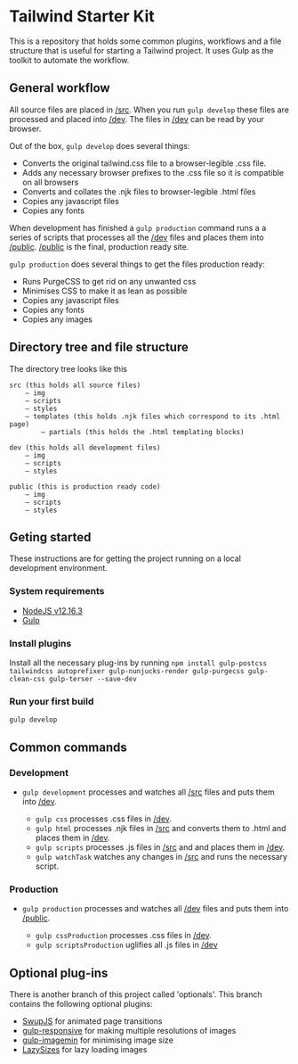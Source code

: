 # Tailwind Starter Kit
This is a repository that holds some common plugins, workflows and a file structure that is useful for starting a Tailwind project. It uses Gulp as the toolkit to automate the workflow.

## General workflow
All source files are placed in [/src](/src). When you run `gulp develop` these files are processed and placed into [/dev](/dev). The files in [/dev](/dev) can be read by your browser.

Out of the box, `gulp develop` does several things:
* Converts the original tailwind.css file to a browser-legible .css file.
* Adds any necessary browser prefixes to the .css file so it is compatible on all browsers
* Converts and collates the .njk files to browser-legible .html files
* Copies any javascript files
* Copies any fonts

When development has finished a `gulp production` command runs a a series of scripts that processes all the [/dev](/dev) files and places them into [/public](/public). [/public](/public) is the final, production ready site. 

`gulp production` does several things to get the files production ready:
* Runs PurgeCSS to get rid on any unwanted css 
* Minimises CSS to make it as lean as possible
* Copies any javascript files
* Copies any fonts
* Copies any images

## Directory tree and file structure
The directory tree looks like this
```
src (this holds all source files)
    – img
    – scripts
    – styles
    – templates (this holds .njk files which correspond to its .html page)
        – partials (this holds the .html templating blocks)
    
dev (this holds all development files)
    – img
    – scripts
    – styles
    
public (this is production ready code)
    – img
    – scripts
    – styles 
```

## Geting started
These instructions are for getting the project running on a local development environment.

### System requirements
* [NodeJS v12.16.3](https://nodejs.org)
* [Gulp](https://gulpjs.com/)

### Install plugins 
Install all the necessary plug-ins by running `npm install gulp-postcss tailwindcss autoprefixer gulp-nunjucks-render gulp-purgecss gulp-clean-css gulp-terser --save-dev`

### Run your first build
`gulp develop`

## Common commands

### Development
* `gulp development` processes and watches all [/src](/src) files and puts them into [/dev](/dev).

   * `gulp css` processes .css files in [/dev](/dev).
   * `gulp html` processes .njk files in [/src](/src) and converts them to .html and places them in [/dev](/dev).
   * `gulp scripts` processes .js files in [/src](/src) and and places them in [/dev](/dev).
   * `gulp watchTask` watches any changes in [/src](/src) and runs the necessary script.

### Production
* `gulp production` processes and watches all [/dev](/dev) files and puts them into [/public](/public).

   * `gulp cssProduction` processes .css files in [/dev](/dev).
   * `gulp scriptsProduction` uglifies all .js files in [/dev](/dev)

## Optional plug-ins
There is another branch of this project called 'optionals'. This branch contains the following optional plugins:
* [SwupJS](https://swup.js.org/) for animated page transitions
* [gulp-responsive](https://www.npmjs.com/package/gulp-responsive) for making multiple resolutions of images
* [gulp-imagemin](https://www.npmjs.com/package/gulp-imagemin) for minimising image size
* [LazySizes](https://github.com/aFarkas/lazysizes) for lazy loading images


